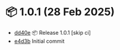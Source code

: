 # 📦 1.0.1 (28 Feb 2025)
- [dd40e](https://github.com/ApioIoT/bussy/commit/dd40e811bd927df2320eff22dfb99988c21583c0)  📦 Release 1.0.1 [skip ci]
- [e4d3b](https://github.com/ApioIoT/bussy/commit/e4d3b42e273cefc0eac7e9dc541107f9b3cf7acf)  Initial commit
